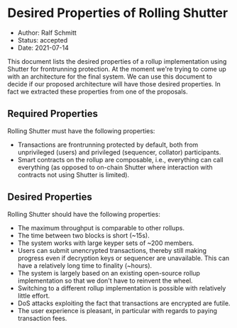 # Desired Properties of Rolling Shutter

- Author: Ralf Schmitt
- Status: accepted
- Date: 2021-07-14

This document lists the desired properties of a rollup implementation using
Shutter for frontrunning protection. At the moment we're trying to come up with
an architecture for the final system. We can use this document to decide if our
proposed architecture will have those desired properties. In fact we extracted
these properties from one of the proposals.

## Required Properties

Rolling Shutter must have the following properties:

- Transactions are frontrunning protected by default, both from unprivileged
  (users) and privileged (sequencer, collator) participants.
- Smart contracts on the rollup are composable, i.e., everything can call
  everything (as opposed to on-chain Shutter where interaction with contracts
  not using Shutter is limited).

## Desired Properties

Rolling Shutter should have the following properties:

- The maximum throughput is comparable to other rollups.
- The time between two blocks is short (~15s).
- The system works with large keyper sets of ~200 members.
- Users can submit unencrypted transactions, thereby still making progress even
  if decryption keys or sequencer are unavailable. This can have a relatively
  long time to finality (~hours).
- The system is largely based on an existing open-source rollup implementation
  so that we don't have to reinvent the wheel.
- Switching to a different rollup implementation is possible with relatively
  little effort.
- DoS attacks exploiting the fact that transactions are encrypted are futile.
- The user experience is pleasant, in particular with regards to paying
  transaction fees.
